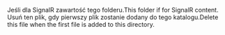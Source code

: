 <span data-ttu-id="65aef-101">Jeśli dla SignalR zawartość tego folderu.</span><span class="sxs-lookup"><span data-stu-id="65aef-101">This folder if for SignalR content.</span></span> <span data-ttu-id="65aef-102">Usuń ten plik, gdy pierwszy plik zostanie dodany do tego katalogu.</span><span class="sxs-lookup"><span data-stu-id="65aef-102">Delete this file when the first file is added to this directory.</span></span>